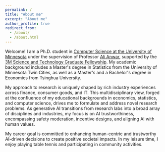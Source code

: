 ```yaml
---
permalink: /
title: "About me"
excerpt: "About me"
author_profile: true
redirect_from: 
  - /about/
  - /about.html
---
```


Welcome! I am a Ph.D. student in [Computer Science at the University of Minnesota](https://cse.umn.edu/) under the supervision of Professor [Ali Anwar](https://cse.umn.edu/cs/ali-anwar), supported by the [3M Science and Technology Graduate Fellowship](https://cse.umn.edu/cs/news/three-cse-students-receive-college-science-engineering-and-3m-fellowships). 
My academic background includes a Master's degree in Statistics from the University of Minnesota Twin Cities, as well as a Master's and a Bachelor's degree in Economics from Tsinghua University.

My approach to research is uniquely shaped by rich industry experiences across finance, consumer goods, and IT. This multidisciplinary view, forged at the confluence of my educational backgrounds in economics, statistics, and computer science, drives me to formulate and address novel research problems. As generative AI transitions from research labs into a broad array of disciplines and industries, my focus is on AI trustworthiness, encompassing safety moderation, incentive designs, and aligning AI with human values.

My career goal is committed to enhancing human-centric and trustworthy AI-driven decisions to create positive societal impacts. In my leisure time, I enjoy playing table tennis and participating in community activities.
